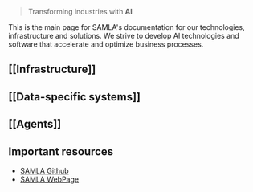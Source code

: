 > Transforming industries with **AI**

This is the main page for SAMLA's documentation for our technologies, infrastructure and solutions. We strive to develop AI technologies and software that accelerate and optimize business processes.  
## [[Infrastructure]]
## [[Data-specific systems]]
## [[Agents]]
## Important resources
- [SAMLA Github](https://github.com/SAMLA-io/)
- [SAMLA WebPage](https://mysamla.com)

